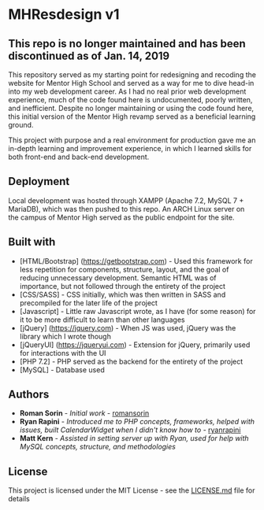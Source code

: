 # MHResdesign v1
## This repo is no longer maintained and has been discontinued as of Jan. 14, 2019

This repository served as my starting point for redesigning and recoding the website for Mentor High School and served as a way for me to dive head-in into my web development career. As I had no real prior web development experience, much of the code found here is undocumented, poorly written, and inefficient. Despite no longer maintaining or using the code found here, this initial version of the Mentor High revamp served as a beneficial learning ground.

This project with purpose and a real environment for production gave me an in-depth learning and improvement experience, in which I learned skills for both front-end and back-end development.

## Deployment
Local development was hosted through XAMPP (Apache 7.2, MySQL 7 + MariaDB), which was then pushed to this repo. An ARCH Linux server on the campus of Mentor High served as the public endpoint for the site.

## Built with
* [HTML/Bootstrap] (https://getbootstrap.com) - Used this framework for less repetition for components, structure, layout, and the goal of reducing unnecessary development. Semantic HTML was of importance, but not followed through the entirety of the project
* [CSS/SASS] - CSS initially, which was then written in SASS and precompiled for the later life of the project
* [Javascript] - Little raw Javascript wrote, as I have (for some reason) for it to be more difficult to learn than other languages
* [jQuery] (https://jquery.com) - When JS was used, jQuery was the library which I wrote though
* [jQueryUI] (https://jqueryui.com) - Extension for jQuery, primarily used for interactions with the UI
* [PHP 7.2] - PHP served as the backend for the entirety of the project
* [MySQL] - Database used

## Authors

* **Roman Sorin** - *Initial work* - [romansorin](https://github.com/romansorin)
* **Ryan Rapini** - *Introduced me to PHP concepts, frameworks, helped with issues, built CalendarWidget when I didn't know how to* - [ryanrapini](https://github.com/ryanrapini)
* **Matt Kern** - *Assisted in setting server up with Ryan, used for help with MySQL concepts, structure, and methodologies*

## License

This project is licensed under the MIT License - see the [LICENSE.md](LICENSE.md) file for details
